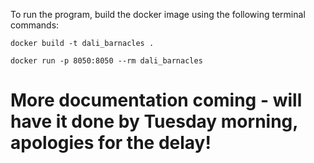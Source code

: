 To run the program, build the docker image using the following terminal commands:

```
docker build -t dali_barnacles .
```

```
docker run -p 8050:8050 --rm dali_barnacles
```

# More documentation coming - will have it done by Tuesday morning, apologies for the delay!
